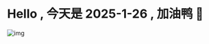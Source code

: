 
# Hello , 今天是 2025-1-26 , 加油鸭 🤭

![img](https://v1.jinrishici.com/all.svg?font-size=18&spacing=4)


